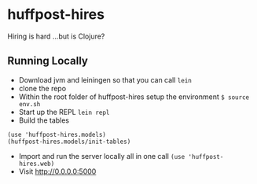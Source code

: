 huffpost-hires
==============

Hiring is hard ...but is Clojure?

Running Locally
----

* Download jvm and leiningen so that you can call ```lein```
* clone the repo
* Within the root folder of huffpost-hires setup the environment ```$ source env.sh```
* Start up the REPL ```lein repl```
* Build the tables

```
(use 'huffpost-hires.models)
(huffpost-hires.models/init-tables)
```

* Import and run the server locally all in one call ```(use 'huffpost-hires.web)```
* Visit <http://0.0.0.0:5000>